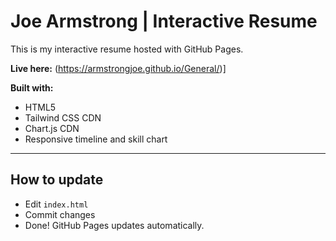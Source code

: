 # Joe Armstrong | Interactive Resume

This is my interactive resume hosted with GitHub Pages.

**Live here:** (https://armstrongjoe.github.io/General/)]

**Built with:**  
- HTML5  
- Tailwind CSS CDN  
- Chart.js CDN  
- Responsive timeline and skill chart

---

## How to update
- Edit `index.html`
- Commit changes
- Done! GitHub Pages updates automatically.
